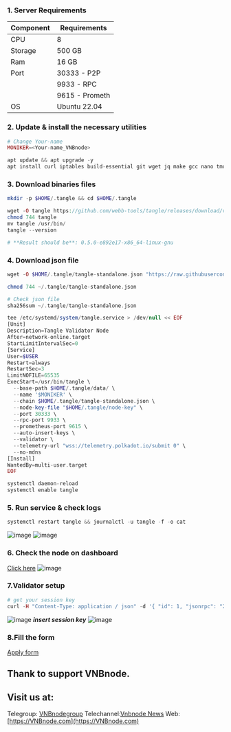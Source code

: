 ### 1. Server Requirements
| Component   |  Requirements  |
|-------------|----------------|
| CPU         | 8              |
| Storage     | 500 GB         |
| Ram         | 16 GB          |
| Port        | 30333 - P2P    |
|             | 9933 - RPC     |
|             |9615 - Prometh  |
| OS          |Ubuntu 22.04    |
### 2. Update & install the necessary utilities
```php
# Change Your-name
MONIKER=<Your-name_VNBnode>
```
```php
apt update && apt upgrade -y
apt install curl iptables build-essential git wget jq make gcc nano tmux htop nvme-cli pkg-config libssl-dev libleveldb-dev libgmp3-dev tar clang bsdmainutils ncdu unzip llvm libudev-dev make protobuf-compiler -y
```
### 3. Download binaries files
```php
mkdir -p $HOME/.tangle && cd $HOME/.tangle
```
```php
wget -O tangle https://github.com/webb-tools/tangle/releases/download/v5.0.0/tangle-standalone-linux-amd64
chmod 744 tangle
mv tangle /usr/bin/
tangle --version
```
```php
# **Result should be**: 0.5.0-e892e17-x86_64-linux-gnu
```
### 4. Download json file
```php
wget -O $HOME/.tangle/tangle-standalone.json "https://raw.githubusercontent.com/webb-tools/tangle/main/chainspecs/testnet/tangle-standalone.json"
```
```php
chmod 744 ~/.tangle/tangle-standalone.json
```
```php
# Check json file
sha256sum ~/.tangle/tangle-standalone.json
```
```php
tee /etc/systemd/system/tangle.service > /dev/null << EOF
[Unit]
Description=Tangle Validator Node
After=network-online.target
StartLimitIntervalSec=0
[Service]
User=$USER
Restart=always
RestartSec=3
LimitNOFILE=65535
ExecStart=/usr/bin/tangle \
  --base-path $HOME/.tangle/data/ \
  --name '$MONIKER' \
  --chain $HOME/.tangle/tangle-standalone.json \
  --node-key-file "$HOME/.tangle/node-key" \
  --port 30333 \
  --rpc-port 9933 \
  --prometheus-port 9615 \
  --auto-insert-keys \
  --validator \
  --telemetry-url "wss://telemetry.polkadot.io/submit 0" \
  --no-mdns
[Install]
WantedBy=multi-user.target
EOF
```
```php
systemctl daemon-reload
systemctl enable tangle
```
### 5. Run service & check logs
```php
systemctl restart tangle && journalctl -u tangle -f -o cat
```
![image](https://github.com/vnbnode/VNBnode-Guides/assets/91002010/850e3682-4c3f-4251-a3c4-1ab794e5e996)
![image](https://github.com/vnbnode/VNBnode-Guides/assets/91002010/577e917e-1f5d-4dfb-af47-c468eb3e04f5)
### 6. Check the node on dashboard
[Click here](https://telemetry.polkadot.io/#list/0xea63e6ac7da8699520af7fb540470d63e48eccb33f7273d2e21a935685bf1320) 
![image](https://github.com/vnbnode/VNBnode-Guides/assets/91002010/e32d14b6-2548-4f67-99e1-c90ef50c515d)
### 7.Validator setup
```php
# get your session key
curl -H "Content-Type: application / json" -d '{ "id": 1, "jsonrpc": "2.0", "method": "author_rotateKeys", "params": [] }' http://localhost:9933
```
![image](https://github.com/vnbnode/VNBnode-Guides/assets/91002010/6204657b-6406-471c-920b-f23696a49082)
***insert session key***
![image](https://github.com/vnbnode/VNBnode-Guides/assets/91002010/a33c0009-14ee-471e-a2e7-4beb3847868a)
### 8.Fill the form
[Apply form](https://forms.gle/amtHuDQP1rbnXg7V9)
## Thank to support VNBnode.
## Visit us at: 
Telegroup: [VNBnodegroup](https://t.me/VNBnodegroup)
Telechannel:[Vnbnode News](https://t.me/Vnbnode)
Web:[https://VNBnode.com](https://VNBnode.com)
